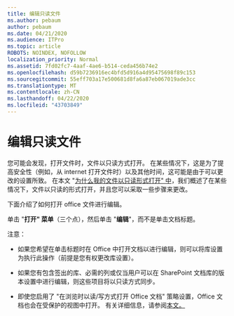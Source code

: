 ```yaml
---
title: 编辑只读文件
ms.author: pebaum
author: pebaum
ms.date: 04/21/2020
ms.audience: ITPro
ms.topic: article
ROBOTS: NOINDEX, NOFOLLOW
localization_priority: Normal
ms.assetid: 7fd02fc7-4aaf-4ae6-b514-ceda456b74e2
ms.openlocfilehash: d59b7236916ec4bfd5d916a4d95475698f89c153
ms.sourcegitcommit: 55eff703a17e500681d8fa6a87eb067019ade3cc
ms.translationtype: MT
ms.contentlocale: zh-CN
ms.lasthandoff: 04/22/2020
ms.locfileid: "43703849"
---
```

# <a name="edit-a-read-only-file"></a>编辑只读文件

您可能会发现，打开文件时，文件以只读方式打开。 在某些情况下，这是为了提高安全性（例如，从 internet 打开文件时）以及其他时间，这可能是由于可以更改的设置所致。 在本文 "[为什么我的文件以只读形式打开" 中](https://support.office.com/article/Why-did-my-file-open-read-only-3ab4b792-da50-4b38-8628-14c64e1f1d15)，我们概述了在某些情况下，文件以只读的形式打开，并且您可以采取一些步骤来更改。

下面介绍了如何打开 office 文件进行编辑。

单击 "**打开" 菜单**（三个点），然后单击 "**编辑**"，而不是单击文档标题。

注意：

- 如果您希望在单击标题时在 Office 中打开文档以进行编辑，则可以将库设置为执行此操作（前提是您有权更改库设置）。

- 如果您有包含签出的库、必需的列或仅当用户可以在 SharePoint 文档库的版本设置中进行编辑，则这些项目将以只读方式同步。

- 即使您启用了 "在浏览时以读/写方式打开 Office 文档" 策略设置，Office 文档也会在受保护的视图中打开。 有关详细信息，请参阅[本文。](https://support.microsoft.com/help/983047/an-office-document-opens-in-protected-view-even-though-you-enable-the)

